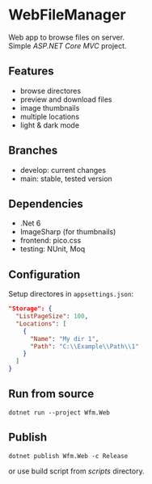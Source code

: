 # WebFileManager

Web app to browse files on server.  
Simple *ASP.NET Core MVC* project.

## Features

- browse directores
- preview and download files
- image thumbnails
- multiple locations
- light & dark mode

## Branches

- develop: current changes
- main: stable, tested version

## Dependencies

- .Net 6
- ImageSharp (for thumbnails)
- frontend: pico.css
- testing: NUnit, Moq

## Configuration

Setup directores in `appsettings.json`:

```json
"Storage": {
  "ListPageSize": 100,
  "Locations": [
    {
      "Name": "My dir 1",
      "Path": "C:\\Example\\Path\\1"
    }
  ]
}
```

## Run from source
```
dotnet run --project Wfm.Web
```

## Publish
```
dotnet publish Wfm.Web -c Release
```
or use build script from _scripts_ directory.
